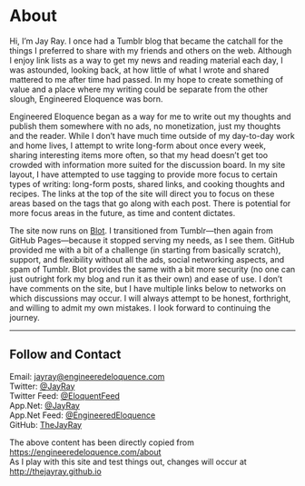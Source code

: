 # About

Hi, I’m Jay Ray. I once had a Tumblr blog that became the catchall for the things I preferred to share with my friends and others on the web. Although I enjoy link lists as a way to get my news and reading material each day, I was astounded, looking back, at how little of what I wrote and shared mattered to me after time had passed. In my hope to create something of value and a place where my writing could be separate from the other slough, Engineered Eloquence was born.

Engineered Eloquence began as a way for me to write out my thoughts and publish them somewhere with no ads, no monetization, just my thoughts and the reader. While I don’t have much time outside of my day-to-day work and home lives, I attempt to write long-form about once every week, sharing interesting items more often, so that my head doesn’t get too crowded with information more suited for the discussion board. In my site layout, I have attempted to use tagging to provide more focus to certain types of writing: long-form posts, shared links, and cooking thoughts and recipes. The links at the top of the site will direct you to focus on these areas based on the tags that go along with each post. There is potential for more focus areas in the future, as time and content dictates.

The site now runs on <a href="http://blot.im">Blot</a>. I transitioned from Tumblr—then again from GitHub Pages—because it stopped serving my needs, as I see them. GitHub provided me with a bit of a challenge (in starting from basically scratch), support, and flexibility without all the ads, social networking aspects, and spam of Tumblr. Blot provides the same with a bit more security (no one can just outright fork my blog and run it as their own) and ease of use. I don’t have comments on the site, but I have multiple links below to networks on which discussions may occur. I will always attempt to be honest, forthright, and willing to admit my own mistakes. I look forward to continuing the journey.

<hr />
<div class="about-follow">
<h2>Follow and Contact</h2>

Email: <a href="mailto:jayray@engineeredeloquence.com">jayray@engineeredeloquence.com</a><br/>
Twitter: <a href="https://twitter.com/jayray">@JayRay</a><br/>
Twitter Feed: <a href="https://twitter.com/eloquentfeed">@EloquentFeed</a><br/>
App.Net: <a href="https://alpha.app.net/jayray">@JayRay</a><br/>
App.Net Feed: <a href="https://alpha.app.net/engineeredeloquence">@EngineeredEloquence</a><br/>
GitHub: <a href="https://github.com/thejayray/">TheJayRay</a>

The above content has been directly copied from https://engineeredeloquence.com/about<br />
As I play with this site and test things out, changes will occur at http://thejayray.github.io
</div>
